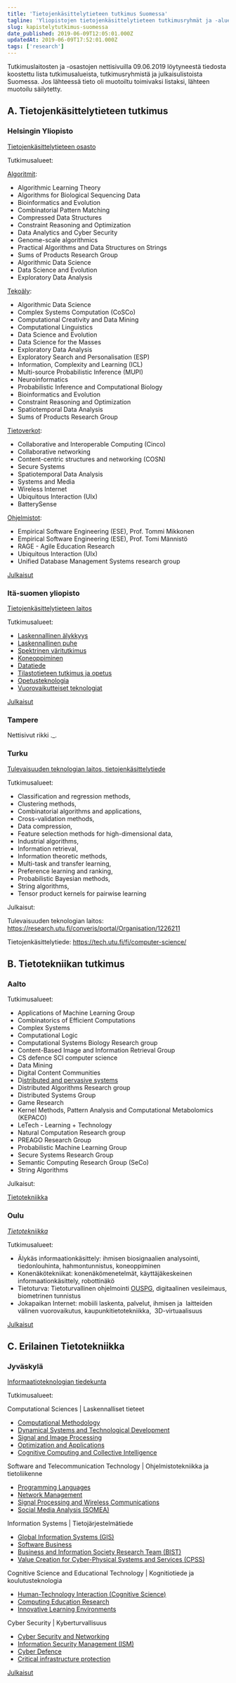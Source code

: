 ```yaml
---
title: 'Tietojenkäsittelytieteen tutkimus Suomessa'
tagline: 'Yliopistojen tietojenkäsittelytieteen tutkimusryhmät ja -alueet 2019'
slug: kapistelytutkimus-suomessa
date_published: 2019-06-09T12:05:01.000Z
updatedAt: 2019-06-09T17:52:01.000Z
tags: ['research']
---
```


Tutkimuslaitosten ja -osastojen nettisivuilla 09.06.2019 löytyneestä tiedosta koostettu lista tutkimusalueista, tutkimusryhmistä ja julkaisulistoista Suomessa. Jos lähteessä tieto oli muotoiltu toimivaksi listaksi, lähteen muotoilu säilytetty.

## A. Tietojenkäsittelytieteen tutkimus

### Helsingin Yliopisto

[Tietojenkäsittelytieteen osasto](https://www.helsinki.fi/fi/tietojenkasittelytiede)

Tutkimusalueet:

[Algoritmit](https://www.helsinki.fi/fi/tietojenkasittelytiede/tutkimus/algoritmit):

- Al­go­rith­mic Lear­ning Theo­ry
- Al­go­rithms for Bio­lo­gical Sequencing Data
- Bioin­for­ma­tics and Evo­lu­tion
- Com­bi­na­to­rial Pat­tern Matc­hing
- Compres­sed Data Struc­tu­res
- Con­straint Rea­so­ning and Op­ti­miza­tion
- Data Ana­ly­tics and Cy­ber Secu­ri­ty
- Gen­ome-sca­le al­go­rith­mics
- Prac­tical Al­go­rithms and Data Struc­tu­res on Strings
- Sums of Pro­ducts Re­search Group
- Al­go­rith­mic Data Science
- Data Sci­ence and Evol­u­tion
- Explo­ra­to­ry Data Ana­ly­sis

[Tekoäly](https://www.helsinki.fi/fi/tietojenkasittelytiede/tutkimus/tekoaly):

- Al­go­rith­mic Data Science
- Complex Sys­tems Com­pu­ta­tion (CoSCo)
- Com­pu­ta­tio­nal Cre­ativ­ity and Data Min­ing
- Com­pu­ta­tio­nal Lin­guis­tics
- Data Sci­ence and Evol­u­tion
- Data Science for the Mas­ses
- Explo­ra­to­ry Data Ana­ly­sis
- Explo­ra­to­ry Search and Per­so­na­li­sa­tion (ESP)
- In­for­ma­tion, Complexi­ty and Lear­ning (ICL)
- Mul­ti-source Pro­ba­bi­lis­tic In­fe­rence (MUPI)
- Neu­roin­for­ma­tics
- Pro­ba­bi­lis­tic In­fe­rence and Com­pu­ta­tio­nal Bio­lo­gy
- Bioin­for­ma­tics and Evo­lu­tion
- Con­straint Rea­so­ning and Op­ti­miza­tion
- Spa­tio­tem­po­ral Data Ana­ly­sis
- Sums of Pro­ducts Re­search Group

[Tietoverkot](https://www.helsinki.fi/fi/tietojenkasittelytiede/tutkimus/tietoverkot):

- Col­la­bo­ra­ti­ve and In­te­ro­pe­rable Com­pu­ting (Cinco)
- Col­la­bo­ra­ti­ve networ­king
- Con­tent-cent­ric struc­tu­res and networ­king (COSN)
- Secu­re Sys­tems
- Spa­tio­tem­po­ral Data Ana­ly­sis
- Sys­tems and Me­dia
- Wi­re­less In­ter­net
- Ubiqui­tous In­te­rac­tion (UIx)
- Bat­te­ry­Sen­se

[Ohjelmistot](https://www.helsinki.fi/fi/tietojenkasittelytiede/tutkimus/ohjelmistot		):

- Em­pi­rical Softwa­re En­gi­nee­ring (ESE), Prof. Tom­mi Mik­ko­nen
- Em­pi­rical Softwa­re En­gi­nee­ring (ESE), Prof. Tomi Män­nis­tö
- RAGE - Agi­le Educa­tion Re­search
- Ubiqui­tous In­te­rac­tion (UIx)
- Unified Database Management Systems research group

[Julkaisut](https://www.helsinki.fi/fi/tietojenkasittelytiede/uusimmat-julkaisut)

### Itä-suomen yliopisto

[Tietojenkäsittelytieteen laitos](https://www.uef.fi/web/cs/cs)

Tutkimusalueet:

- [Laskennallinen älykkyys](http://www.uef.fi/web/ci)
- [Laskennallinen puhe](https://www.uef.fi/fi/web/speech/home)
- [Spektrinen väritutkimus](http://www.uef.fi/web/spectral)
- [Koneoppiminen](http://www.uef.fi/web/machine-learning)
- [Datatiede](http://www.uef.fi/en/web/datascience/home)
- [Tilastotieteen tutkimus ja opetus](http://www.uef.fi/fi/web/stat/home)
- [Opetusteknologia ](http://www.uef.fi/web/edtech)
- [Vuorovaikutteiset teknologiat ](http://www.uef.fi/web/int)

[Julkaisut](https://www.uef.fi/web/cs/julkaisut)

### Tampere

Nettisivut rikki ._.

### Turku

[Tulevaisuuden teknologian laitos, tietojenkäsittelytiede](https://tech.utu.fi/fi/computer-science/)

Tutkimusalueet:

- Classification and regression methods,
- Clustering methods,
- Combinatorial algorithms and applications,
- Cross-validation methods,
- Data compression,
- Feature selection methods for high-dimensional data,
- Industrial algorithms,
- Information retrieval,
- Information theoretic methods,
- Multi-task and transfer learning,
- Preference learning and ranking,
- Probabilistic Bayesian methods,
- String algorithms,
- Tensor product kernels for pairwise learning

Julkaisut:

Tulevaisuuden teknologian laitos: https://research.utu.fi/converis/portal/Organisation/1226211

Tietojenkäsittelytiede: https://tech.utu.fi/fi/computer-science/

## B. Tietotekniikan tutkimus

### Aalto

Tutkimusalueet:

- Applications of Machine Learning Group
- Combinatorics of Efficient Computations
- Complex Systems
- Computational Logic
- Computational Systems Biology Research group
- Content-Based Image and Information Retrieval Group
- CS defence SCI computer science
- Data Mining
- Digital Content Communities
- D[istributed and pervasive systems](https://www.aalto.fi/en/department-of-computer-science/distributed-and-pervasive-systems)
- Distributed Algorithms Research group
- Distributed Systems Group
- Game Research
- Kernel Methods, Pattern Analysis and Computational Metabolomics (KEPACO)
- LeTech - Learning + Technology
- Natural Computation Research group
- PREAGO Research Group
- Probabilistic Machine Learning Group
- Secure Systems Research Group
- Semantic Computing Research Group (SeCo)
- String Algorithms

Julkaisut:

[Tietotekniikka](https://research.aalto.fi/en/publications/search.html?search=&amp;uri=&amp;lastName=&amp;organisationName=Department+of+Computer+Science&amp;organisations=37144&amp;type=+&amp;language=+&amp;publicationYearsFrom=&amp;publicationYearsTo=&amp;documents=+)

### Oulu

[*Tietotekniikka*](https://www.oulu.fi/tietotekniikka)

Tutkimusalueet:

- Älykäs informaationkäsittely: ihmisen biosignaalien analysointi, tiedonlouhinta, hahmontunnistus, koneoppiminen
- Konenäkötekniikat: konenäkömenetelmät, käyttäjäkeskeinen informaationkäsittely, robottinäkö
- Tietoturva: Tietoturvallinen ohjelmointi [OUSPG](https://www.ee.oulu.fi/research/ouspg/), digitaalinen vesileimaus, biometrinen tunnistus
- Jokapaikan Internet: mobiili laskenta, palvelut, ihmisen ja  laitteiden välinen vuorovaikutus, kaupunkitietotekniikka,  3D-virtuaalisuus

[Julkaisut](https://www.oulu.fi/tietotekniikka/julkaisut)

## C. Erilainen Tietotekniikka

### Jyväskylä

[Informaatioteknologian tiedekunta](https://www.jyu.fi/it/fi/etusivu)

Tutkimusalueet:

Computational Sciences | Laskennalliset tieteet

- [Computational Methodology](https://www.jyu.fi/it/en/research/research-areas/computational-sciences/computational-methodology)
- [Dynamical Systems and Technological Development](https://www.jyu.fi/it/en/research/research-areas/computational-sciences/dynamical-systems-and-technological-development)
- [Signal and Image Processing](https://www.jyu.fi/it/en/research/research-areas/computational-sciences/signal-and-image-processing)
- [Optimization and Applications](https://www.jyu.fi/it/en/research/research-areas/computational-sciences/optimization-and-applications)
- [Cognitive Computing and Collective Intelligence](https://www.jyu.fi/it/en/research/research-areas/computational-sciences/cognitive-computing-and-collective-intelligence)

Software and Telecommunication Technology | Ohjelmistotekniikka ja tietoliikenne

- [Programming Languages](https://www.jyu.fi/it/en/research/research-areas/software-and-telecommunication-technology/programming-languages-1)
- [Network Management](https://www.jyu.fi/it/en/research/research-areas/software-and-telecommunication-technology/network-management)
- [Signal Processing and Wireless Communications](https://www.jyu.fi/it/en/research/research-areas/software-and-telecommunication-technology/signal-processing)
- [Social Media Analysis (SOMEA)](https://www.jyu.fi/it/en/research/research-areas/software-and-telecommunication-technology/somea)

Information Systems | Tietojärjestelmätiede

- [Global Information Systems (GIS)](https://www.jyu.fi/it/en/research/research-areas/information-systems/gis)
- [Software Business](https://www.jyu.fi/it/en/research/research-areas/information-systems/software-business)
- [Business and Information Society Research Team (BIST)](https://www.jyu.fi/it/en/research/research-areas/information-systems/bist)
- [Value Creation for Cyber-Physical Systems and Services (CPSS)](https://www.jyu.fi/it/en/research/research-areas/information-systems/cpss)

Cognitive Science and Educational Technology | Kognitiotiede ja koulutusteknologia

- [Human-Technology Interaction (Cognitive Science)](https://www.jyu.fi/it/en/research/research-areas/cognitive-science-and-educational-technology/hti)
- [Computing Education Research](https://www.jyu.fi/it/en/research/research-areas/cognitive-science-and-educational-technology/cer)
- [Innovative Learning Environments](https://www.jyu.fi/it/en/research/research-areas/cognitive-science-and-educational-technology/ile)

Cyber Security | Kyberturvallisuus

- [Cyber Security and Networking](https://www.jyu.fi/it/en/research/research-areas/cyber-security/cyper)
- [Information Security Management (ISM)](https://www.jyu.fi/it/en/research/research-areas/cyber-security/ism)
- [Cyber Defence](https://www.jyu.fi/it/en/research/research-areas/cyber-security/cyper-defence)
- [Critical infrastructure protection](https://www.jyu.fi/it/en/research/research-areas/cyber-security/critical-infrastructure-protection)

[Julkaisut](https://www.jyu.fi/it/fi/tutkimus/julkaisut/julkaisut)
